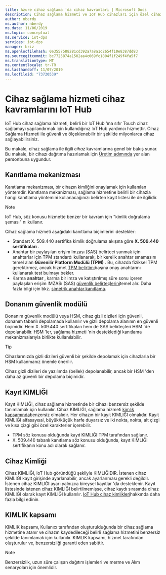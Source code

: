 ```yaml
---
title: Azure cihaz sağlama 'da cihaz kavramları | Microsoft Docs
description: Cihaz sağlama hizmeti ve IoT Hub cihazları için özel cihaz sağlama kavramlarını açıklar
author: nberdy
ms.author: nberdy
ms.date: 11/06/2019
ms.topic: conceptual
ms.service: iot-dps
services: iot-dps
manager: briz
ms.openlocfilehash: 0e3557588281cd392a7a8a1c2654f10e8387dd83
ms.sourcegitcommit: bc7725874a1502aa4c069fc1804f1f249f4fa5f7
ms.translationtype: MT
ms.contentlocale: tr-TR
ms.lasthandoff: 11/07/2019
ms.locfileid: "73720539"
---
```

# <a name="iot-hub-device-provisioning-service-device-concepts"></a>Cihaz sağlama hizmeti cihaz kavramlarını IoT Hub

IoT Hub cihaz sağlama hizmeti, belirli bir IoT Hub 'ına sıfır Touch cihaz sağlamayı yapılandırmak için kullandığınız IoT Hub yardımcı hizmettir. Cihaz Sağlama Hizmeti ile güvenli ve ölçeklenebilir bir şekilde milyonlarca cihaz sağlayabilirsiniz.

Bu makale, cihaz sağlama ile ilgili *cihaz* kavramlarına genel bir bakış sunar. Bu makale, bir cihazı dağıtıma hazırlamak için [Üretim adımında](about-iot-dps.md#manufacturing-step) yer alan personbuna uygundur.

## <a name="attestation-mechanism"></a>Kanıtlama mekanizması

Kanıtlama mekanizması, bir cihazın kimliğini onaylamak için kullanılan yöntemdir. Kanıtlama mekanizması, sağlama hizmetine belirli bir cihazla hangi kanıtlama yöntemini kullanacağınızı belirten kayıt listesi ile de ilgilidir.

> [!NOTE]
> IoT Hub, söz konusu hizmette benzer bir kavram için "kimlik doğrulama şeması" nı kullanır.

Cihaz sağlama hizmeti aşağıdaki kanıtlama biçimlerini destekler:
* Standart X. 509.440 sertifika kimlik doğrulama akışına göre **X. 509.440 sertifikaları** .
* Anahtar bir paylaşılan erişim Imzası (SAS) belirteci sunmak için anahtarlar için TPM standardı kullanarak, bir kerelik anahtar sınamasını temel alan **Güvenilir Platform Modülü (TPM)** . Bu, cihazda fiziksel TPM gerektirmez, ancak hizmet [TPM belirtimi](https://trustedcomputinggroup.org/work-groups/trusted-platform-module/)başına onay anahtarını kullanarak test bulmayı bekler.
* Karma **anahtar** , karma bir imza ve katıştırılmış süre sonu içeren paylaşılan erişim IMZASı (SAS) [güvenlik belirteçlerini](../iot-hub/iot-hub-devguide-security.md#security-tokens)temel alır. Daha fazla bilgi için bkz. [simetrik anahtar kanıtlama](concepts-symmetric-key-attestation.md).

## <a name="hardware-security-module"></a>Donanım güvenlik modülü

Donanım güvenlik modülü veya HSM, cihaz gizli dizileri için güvenli, donanım tabanlı depolamada kullanılır ve gizli depolama alanının en güvenli biçimidir. Hem X. 509.440 sertifikaları hem de SAS belirteçleri HSM 'de depolanabilir. HSM 'ler, sağlama hizmeti 'nin desteklediği kanıtlama mekanizmalarıyla birlikte kullanılabilir.

> [!TIP]
> Cihazlarınızda gizli dizileri güvenli bir şekilde depolamak için cihazlarla bir HSM kullanmanız önemle önerilir.

Cihaz gizli dizileri de yazılımda (bellek) depolanabilir, ancak bir HSM 'den daha az güvenli bir depolama biçimidir.

## <a name="registration-id"></a>Kayıt KIMLIĞI

Kayıt KIMLIĞI, cihaz sağlama hizmetinde bir cihazı benzersiz şekilde tanımlamak için kullanılır. Cihaz KIMLIĞI, sağlama hizmeti [kimlik kapsamında](#id-scope)benzersiz olmalıdır. Her cihazın bir kayıt KIMLIĞI olmalıdır. Kayıt KIMLIĞI alfasayısal, büyük/küçük harfe duyarsız ve iki nokta, nokta, alt çizgi ve kısa çizgi gibi özel karakterler içerebilir.

* TPM söz konusu olduğunda kayıt KIMLIĞI TPM tarafından sağlanır.
* X. 509.440 tabanlı kanıtlama söz konusu olduğunda, kayıt KIMLIĞI sertifikanın konu adı olarak sağlanır.

## <a name="device-id"></a>Cihaz Kimliği

Cihaz KIMLIĞI, IoT Hub göründüğü şekliyle KIMLIĞIDIR. İstenen cihaz KIMLIĞI kayıt girişinde ayarlanabilir, ancak ayarlanması gerekli değildir. İstenen cihaz KIMLIĞI ayarı yalnızca bireysel kayıtlar 'da desteklenir. Kayıt listesinde istenen cihaz KIMLIĞI belirtilmemişse, cihaz kaydı sırasında cihaz KIMLIĞI olarak kayıt KIMLIĞI kullanılır. [IoT Hub cihaz kimlikleri](../iot-hub/iot-hub-devguide-identity-registry.md)hakkında daha fazla bilgi edinin.

## <a name="id-scope"></a>KIMLIK kapsamı

KIMLIK kapsamı, Kullanıcı tarafından oluşturulduğunda bir cihaz sağlama hizmetine atanır ve cihazın kaydedileceği belirli sağlama hizmetini benzersiz şekilde tanımlamak için kullanılır. KIMLIK kapsamı, hizmet tarafından oluşturulur ve, benzersizliği garanti eden sabittir.

> [!NOTE]
> Benzersizlik, uzun süre çalışan dağıtım işlemleri ve merme ve Alım senaryoları için önemlidir.
